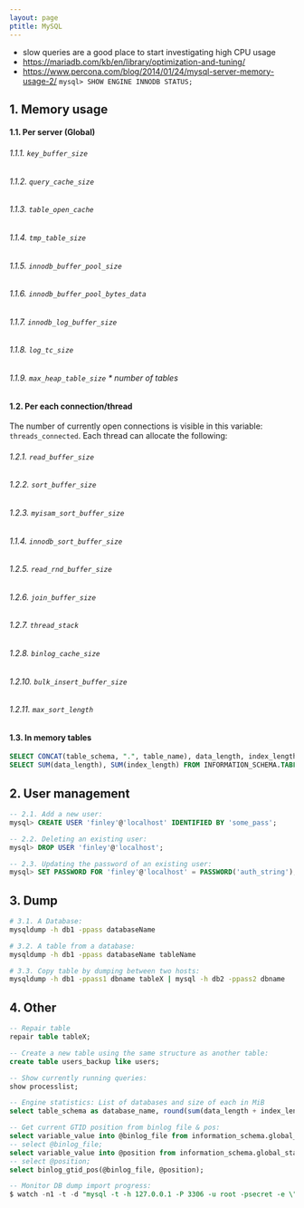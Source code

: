 ```yaml
---
layout: page
ptitle: MySQL
---
```


- slow queries are a good place to start investigating high CPU usage
- https://mariadb.com/kb/en/library/optimization-and-tuning/
- https://www.percona.com/blog/2014/01/24/mysql-server-memory-usage-2/
`mysql> SHOW ENGINE INNODB STATUS;`

## 1. Memory usage
#### 1.1. Per server (Global)
###### 1.1.1. `key_buffer_size`
###### 1.1.2. `query_cache_size`
###### 1.1.3. `table_open_cache`
###### 1.1.4. `tmp_table_size`
###### 1.1.5. `innodb_buffer_pool_size`
###### 1.1.6. `innodb_buffer_pool_bytes_data`
###### 1.1.7. `innodb_log_buffer_size`
###### 1.1.8. `log_tc_size`
###### 1.1.9. `max_heap_table_size` * number of tables
#### 1.2. Per each connection/thread
The number of currently open connections is visible in this variable: `threads_connected`. Each thread can allocate the following:
###### 1.2.1. `read_buffer_size`
###### 1.2.2. `sort_buffer_size`
###### 1.2.3. `myisam_sort_buffer_size`
###### 1.1.4. `innodb_sort_buffer_size`
###### 1.2.5. `read_rnd_buffer_size`
###### 1.2.6. `join_buffer_size`
###### 1.2.7. `thread_stack`
###### 1.2.8. `binlog_cache_size`
###### 1.2.10. `bulk_insert_buffer_size`
###### 1.2.11. `max_sort_length`
#### 1.3. In memory tables
```sql
SELECT CONCAT(table_schema, ".", table_name), data_length, index_length FROM INFORMATION_SCHEMA.TABLES WHERE engine = 'MEMORY' and table_schema <> "information_schema";
SELECT SUM(data_length), SUM(index_length) FROM INFORMATION_SCHEMA.TABLES WHERE engine = 'MEMORY' and table_schema <> "information_schema";
```

## 2. User management
```sql
-- 2.1. Add a new user:
mysql> CREATE USER 'finley'@'localhost' IDENTIFIED BY 'some_pass';

-- 2.2. Deleting an existing user:
mysql> DROP USER 'finley'@'localhost';

-- 2.3. Updating the password of an existing user:
mysql> SET PASSWORD FOR 'finley'@'localhost' = PASSWORD('auth_string');
```

## 3. Dump
```bash
# 3.1. A Database:
mysqldump -h db1 -ppass databaseName

# 3.2. A table from a database:
mysqldump -h db1 -ppass databaseName tableName

# 3.3. Copy table by dumping between two hosts:
mysqldump -h db1 -ppass1 dbname tableX | mysql -h db2 -ppass2 dbname
```

## 4. Other
```sql
-- Repair table
repair table tableX;

-- Create a new table using the same structure as another table:
create table users_backup like users;

-- Show currently running queries:
show processlist;

-- Engine statistics: List of databases and size of each in MiB
select table_schema as database_name, round(sum(data_length + index_length) / 1024 / 1024, 2) as size_mib from information_schema.tables group by table_schema order by size_mib desc;

-- Get current GTID position from binlog file & pos:
select variable_value into @binlog_file from information_schema.global_status where variable_name="binlog_snapshot_file";
-- select @binlog_file;
select variable_value into @position from information_schema.global_status where variable_name="binlog_snapshot_position";
-- select @position;
select binlog_gtid_pos(@binlog_file, @position);

-- Monitor DB dump import progress:
$ watch -n1 -t -d "mysql -t -h 127.0.0.1 -P 3306 -u root -psecret -e \"select table_name, table_rows from information_schema.tables where table_schema='mydb' order by table_name asc;\" | tail"
```
